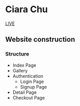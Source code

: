 # Ciara Chu

[LIVE][ciarra_chu]

[ciarra_chu]:
https://zidianlyu.github.io/ciaraChu/


## Website construction


### Structure
 - Index Page
 - Gallery
  - Authentication
    - Login Page
    - Signup Page
  - Detail Page
  - Checkout Page
